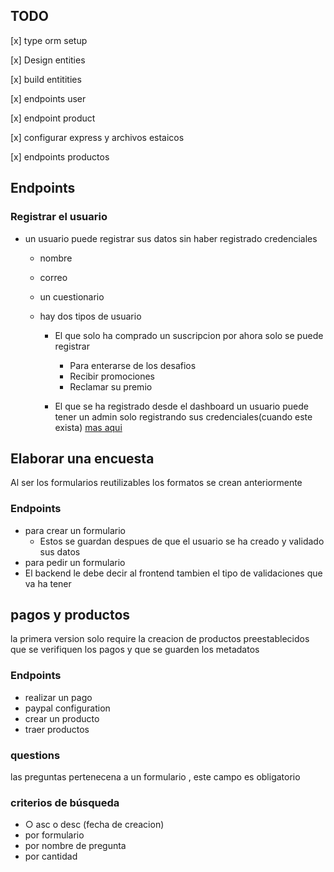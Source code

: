 [ideas]: documents/ideas.md

## TODO

[x] type orm setup

[x] Design entities

[x] build entitities

[x] endpoints user

[x] endpoint product

[x] configurar express y archivos estaicos

[x] endpoints productos

## Endpoints

### Registrar el usuario

- un usuario puede registrar sus datos sin haber registrado credenciales

  - nombre
  - correo
  - un cuestionario
  - hay dos tipos de usuario

    - El que solo ha comprado un suscripcion
      por ahora solo se puede registrar

      - Para enterarse de los desafios
      - Recibir promociones
      - Reclamar su premio

    - El que se ha registrado desde el dashboard
      un usuario puede tener un admin solo registrando sus credenciales(cuando este exista) [mas aqui][ideas]

## Elaborar una encuesta

Al ser los formularios reutilizables los formatos se crean anteriormente

### **Endpoints**

- para crear un formulario
  - Estos se guardan despues de que el usuario se ha creado y validado sus datos
- para pedir un formulario
- El backend le debe decir al frontend tambien el tipo de validaciones
  que va ha tener

## pagos y productos

la primera version solo require la creacion de productos preestablecidos
que se verifiquen los pagos y que se guarden los metadatos

### **Endpoints**

- realizar un pago
- paypal configuration
- crear un producto
- traer productos

### questions

las preguntas pertenecena a un formulario , este campo es obligatorio

### criterios de búsqueda

- ○ asc o desc (fecha de creacion)
- por formulario
- por nombre de pregunta
- por cantidad
